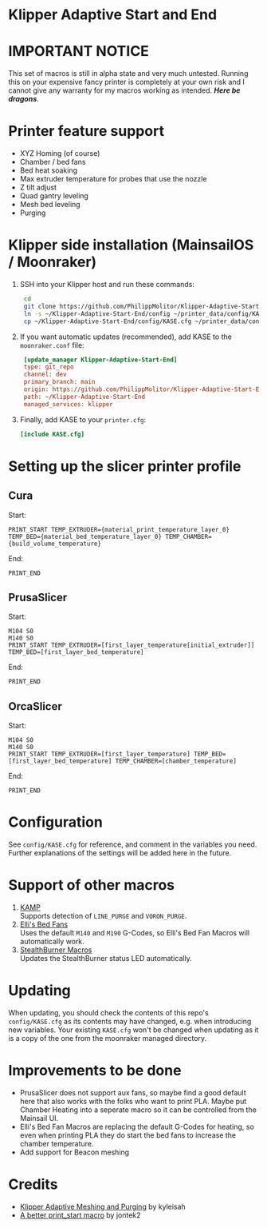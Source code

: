 # Klipper Adaptive Start and End

# IMPORTANT NOTICE

This set of macros is still in alpha state and very much untested. Running this on your expensive fancy printer is completely at your own risk and I cannot give any warranty for my macros working as intended. **_Here be dragons_**.

# Printer feature support

- XYZ Homing (of course)
- Chamber / bed fans
- Bed heat soaking
- Max extruder temperature for probes that use the nozzle
- Z tilt adjust
- Quad gantry leveling
- Mesh bed leveling
- Purging

# Klipper side installation (MainsailOS / Moonraker)

1. SSH into your Klipper host and run these commands:

   ```bash
    cd
    git clone https://github.com/PhilippMolitor/Klipper-Adaptive-Start-End.git
    ln -s ~/Klipper-Adaptive-Start-End/config ~/printer_data/config/KASE
    cp ~/Klipper-Adaptive-Start-End/config/KASE.cfg ~/printer_data/config/KASE.cfg
   ```

2. If you want automatic updates (recommended), add KASE to the `moonraker.conf` file:
   ```ini
    [update_manager Klipper-Adaptive-Start-End]
    type: git_repo
    channel: dev
    primary_branch: main
    origin: https://github.com/PhilippMolitor/Klipper-Adaptive-Start-End.git
    path: ~/Klipper-Adaptive-Start-End
    managed_services: klipper
   ```
3. Finally, add KASE to your `printer.cfg`:
   ```ini
   [include KASE.cfg]
   ```

# Setting up the slicer printer profile

## Cura

Start:

```gcode
PRINT_START TEMP_EXTRUDER={material_print_temperature_layer_0} TEMP_BED={material_bed_temperature_layer_0} TEMP_CHAMBER={build_volume_temperature}
```

End:

```gcode
PRINT_END
```

## PrusaSlicer

Start:

```gcode
M104 S0
M140 S0
PRINT_START TEMP_EXTRUDER=[first_layer_temperature[initial_extruder]] TEMP_BED=[first_layer_bed_temperature]
```

End:

```gcode
PRINT_END
```

## OrcaSlicer

Start:

```gcode
M104 S0
M140 S0
PRINT_START TEMP_EXTRUDER=[first_layer_temperature] TEMP_BED=[first_layer_bed_temperature] TEMP_CHAMBER=[chamber_temperature]
```

End:

```gcode
PRINT_END
```

# Configuration

See `config/KASE.cfg` for reference, and comment in the variables you need. Further explanations of the settings will be added here in the future.

# Support of other macros

1. [KAMP](https://github.com/kyleisah/Klipper-Adaptive-Meshing-Purging)<br>
   Supports detection of `LINE_PURGE` and `VORON_PURGE`.
2. [Elli's Bed Fans](https://github.com/VoronDesign/VoronUsers/tree/master/printer_mods/Ellis/Bed_Fans)<br>
   Uses the default `M140` and `M190` G-Codes, so Elli's Bed Fan Macros will automatically work.
3. [StealthBurner Macros](https://github.com/VoronDesign/VoronUsers/tree/master/printer_mods/Ellis/Bed_Fans)<br>
   Updates the StealthBurner status LED automatically.

# Updating

When updating, you should check the contents of this repo's `config/KASE.cfg` as its contents may have changed, e.g. when introducing new variables. Your existing `KASE.cfg` won't be changed when updating as it is a copy of the one from the moonraker managed directory.

# Improvements to be done

- PrusaSlicer does not support aux fans, so maybe find a good default here that also works with the folks who want to print PLA. Maybe put Chamber Heating into a seperate macro so it can be controlled from the Mainsail UI.
- Elli's Bed Fan Macros are replacing the default G-Codes for heating, so even when printing PLA they do start the bed fans to increase the chamber temperature.
- Add support for Beacon meshing

# Credits

- [Klipper Adaptive Meshing and Purging](https://github.com/kyleisah/Klipper-Adaptive-Meshing-Purging) by kyleisah
- [A better print_start macro](https://github.com/jontek2/A-better-print_start-macro) by jontek2
